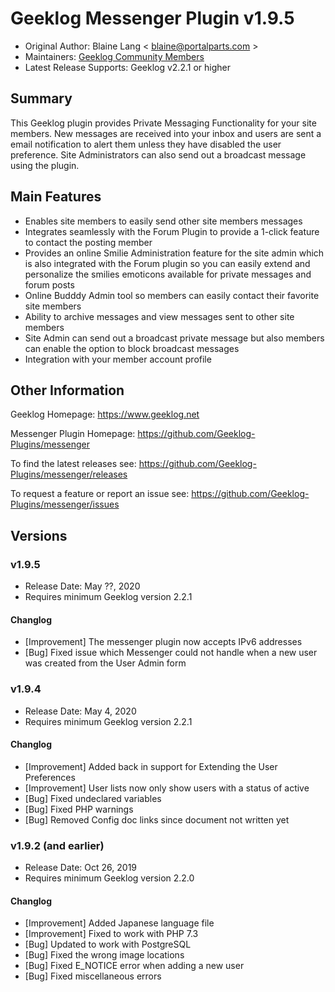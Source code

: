 # Geeklog Messenger Plugin v1.9.5

* Original Author: Blaine Lang < blaine@portalparts.com >
* Maintainers: [Geeklog Community Members](https://github.com/Geeklog-Plugins/messenger/graphs/contributors)
* Latest Release Supports: Geeklog v2.2.1 or higher

## Summary

This Geeklog plugin provides Private Messaging Functionality for your site members. New messages are received into your inbox and users are sent a email notification to alert them unless they have disabled the user preference. Site Administrators can also send out a broadcast message using the plugin.

## Main Features

* Enables site members to easily send other site members messages
* Integrates seamlessly with the Forum Plugin to provide a 1-click feature to contact the posting member
* Provides an online Smilie Administration feature for the site admin which is also integrated with the Forum plugin so you can easily extend and personalize the smilies emoticons available for private messages and forum posts
* Online Budddy Admin tool so members can easily contact their favorite site members
* Ability to archive messages and view messages sent to other site members
* Site Admin can send out a broadcast private message but also members can enable the option to block broadcast messages
* Integration with your member account profile

## Other Information

Geeklog Homepage:
https://www.geeklog.net

Messenger Plugin Homepage:
https://github.com/Geeklog-Plugins/messenger

To find the latest releases see:
https://github.com/Geeklog-Plugins/messenger/releases

To request a feature or report an issue see: 
https://github.com/Geeklog-Plugins/messenger/issues

## Versions

### v1.9.5

* Release Date: May ??, 2020
* Requires minimum Geeklog version 2.2.1

#### Changlog

* [Improvement] The messenger plugin now accepts IPv6 addresses
* [Bug] Fixed issue which Messenger could not handle when a new user was created from the User Admin form

### v1.9.4

* Release Date: May 4, 2020
* Requires minimum Geeklog version 2.2.1

#### Changlog

* [Improvement] Added back in support for Extending the User Preferences 
* [Improvement] User lists now only show users with a status of active
* [Bug] Fixed undeclared variables
* [Bug] Fixed PHP warnings
* [Bug] Removed Config doc links since document not written yet

### v1.9.2 (and earlier)

* Release Date: Oct 26, 2019
* Requires minimum Geeklog version 2.2.0

#### Changlog

* [Improvement] Added Japanese language file
* [Improvement] Fixed to work with PHP 7.3
* [Bug] Updated to work with PostgreSQL
* [Bug] Fixed the wrong image locations
* [Bug] Fixed E_NOTICE error when adding a new user
* [Bug] Fixed miscellaneous errors
